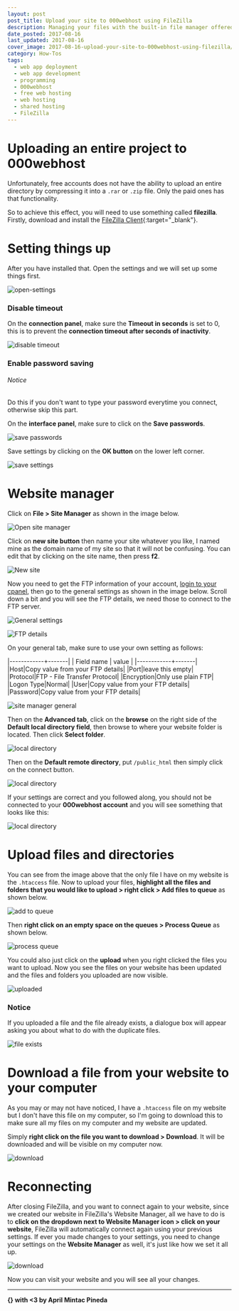 ```yaml
---
layout: post
post_title: Upload your site to 000webhost using FileZilla
description: Managing your files with the built-in file manager offered by 000webhost is very limited with free accounts. In this post we will discuss how you can manage your files with FileZilla.
date_posted: 2017-08-16
last_updated: 2017-08-16
cover_image: 2017-08-16-upload-your-site-to-000webhost-using-filezilla/cover_image.png
category: How-Tos
tags:
  - web app deployment
  - web app development
  - programming
  - 000webhost
  - free web hosting
  - web hosting
  - shared hosting
  - FileZilla
---
```


# Uploading an entire project to 000webhost

Unfortunately, free accounts does not have the ability to upload an entire directory by compressing it into a `.rar` or `.zip` file. Only the paid ones has that functionality.

So to achieve this effect, you will need to use something called **filezilla**. Firstly, download and install the [FileZilla Client](https://filezilla-project.org/download.php?type=client){:target="_blank"}.

# Setting things up

After you have installed that. Open the settings and we will set up some things first.

![open-settings](/blog/public/post-resources/2017-08-16-upload-your-site-to-000webhost-using-filezilla/open-settings.png)

### Disable timeout

On the **connection panel**, make sure the **Timeout in seconds** is set to 0, this is to prevent the **connection timeout after seconds of inactivity**.

![disable timeout](/blog/public/post-resources/2017-08-16-upload-your-site-to-000webhost-using-filezilla/timeout.png)

### Enable password saving

###### Notice

Do this if you don't want to type your password everytime you connect, otherwise skip this part.

On the **interface panel**, make sure to click on the **Save passwords**.

![save passwords](/blog/public/post-resources/2017-08-16-upload-your-site-to-000webhost-using-filezilla/save-passwords.png)

Save settings by clicking on the **OK button** on the lower left corner.

![save settings](/blog/public/post-resources/2017-08-16-upload-your-site-to-000webhost-using-filezilla/save-settings.png)

# Website manager

Click on **File > Site Manager** as shown in the image below.

![Open site manager](/blog/public/post-resources/2017-08-16-upload-your-site-to-000webhost-using-filezilla/open-site-manager.png)

Click on **new site button** then name your site whatever you like, I named mine as the domain name of my site so that it will not be confusing. You can edit that by clicking on the site name, then press **f2**.

![New site](/blog/public/post-resources/2017-08-16-upload-your-site-to-000webhost-using-filezilla/new-site.png)

Now you need to get the FTP information of your account, [login to your cpanel](https://www.000webhost.com/996779.html), then go to the general settings as shown in the image below. Scroll down a bit and you will see the FTP details, we need those to connect to the FTP server.

![General settings](/blog/public/post-resources/2017-08-16-upload-your-site-to-000webhost-using-filezilla/general-settings.png)

![FTP details](/blog/public/post-resources/2017-08-16-upload-your-site-to-000webhost-using-filezilla/ftp-details.png)

On your general tab, make sure to use your own setting as follows:

|------------+-------|
| Field name | value |
|------------+-------|
|Host|Copy value from your FTP details|
|Port|leave this empty|
|Protocol|FTP - File Transfer Protocol|
|Encryption|Only use plain FTP|
|Logon Type|Normal|
|User|Copy value from your FTP details|
|Password|Copy value from your FTP details|

![site manager general](/blog/public/post-resources/2017-08-16-upload-your-site-to-000webhost-using-filezilla/site-manager-general.png)

Then on the **Advanced tab**, click on the **browse** on the right side of the **Default local directory field**, then browse to where your website folder is located. Then click **Select folder**.

![local directory](/blog/public/post-resources/2017-08-16-upload-your-site-to-000webhost-using-filezilla/select-local-directory.png)

Then on the **Default remote directory**, put `/public_html` then simply click on the connect button.

![local directory](/blog/public/post-resources/2017-08-16-upload-your-site-to-000webhost-using-filezilla/remote-directory.png)

If your settings are correct and you followed along, you should not be connected to your **000webhost account** and you will see something that looks like this:

![local directory](/blog/public/post-resources/2017-08-16-upload-your-site-to-000webhost-using-filezilla/connected.png)

# Upload files and directories

You can see from the image above that the only file I have on my website is the `.htaccess` file. Now to upload your files, **highlight all the files and folders that you would like to upload > right click > Add files to queue** as shown below.

![add to queue](/blog/public/post-resources/2017-08-16-upload-your-site-to-000webhost-using-filezilla/add-to-queue.png)

Then **right click on an empty space on the queues > Process Queue** as shown below.

![process queue](/blog/public/post-resources/2017-08-16-upload-your-site-to-000webhost-using-filezilla/process-queue.png)

You could also just click on the **upload** when you right clicked the files you want to upload. Now you see the files on your website has been updated and the files and folders you uploaded are now visible.

![uploaded](/blog/public/post-resources/2017-08-16-upload-your-site-to-000webhost-using-filezilla/uploaded.png)

### Notice

If you uploaded a file and the file already exists, a dialogue box will appear asking you about what to do with the duplicate files.

![file exists](/blog/public/post-resources/2017-08-16-upload-your-site-to-000webhost-using-filezilla/file-exists.png)

# Download a file from your website to your computer

As you may or may not have noticed, I have a `.htaccess` file on my website but I don't have this file on my computer, so I'm going to download this to make sure all my files on my computer and my website are updated.

Simply **right click on the file you want to download > Download**. It will be downloaded and will be visible on my computer now.

![download](/blog/public/post-resources/2017-08-16-upload-your-site-to-000webhost-using-filezilla/download.png)

# Reconnecting

After closing FileZilla, and you want to connect again to your website, since we created our website in FileZilla's Website Manager, all we have to do is to **click on the dropdown next to Website Manager icon > click on your website**, FileZilla will automatically connect again using your previous settings. If ever you made changes to your settings, you need to change your settings on the **Website Manager** as well, it's just like how we set it all up.

![download](/blog/public/post-resources/2017-08-16-upload-your-site-to-000webhost-using-filezilla/recon.png)

Now you can visit your website and you will see all your changes.

* * *

**{} with <3 by April Mintac Pineda**